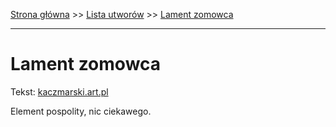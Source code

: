 [Strona główna](../index.md) >> [Lista utworów](../list.md) >> [Lament zomowca](245.md)

---

# Lament zomowca

Tekst: [kaczmarski.art.pl](https://www.kaczmarski.art.pl/tworczosc/wiersze/lament-zomowca/)

Element pospolity, nic ciekawego.